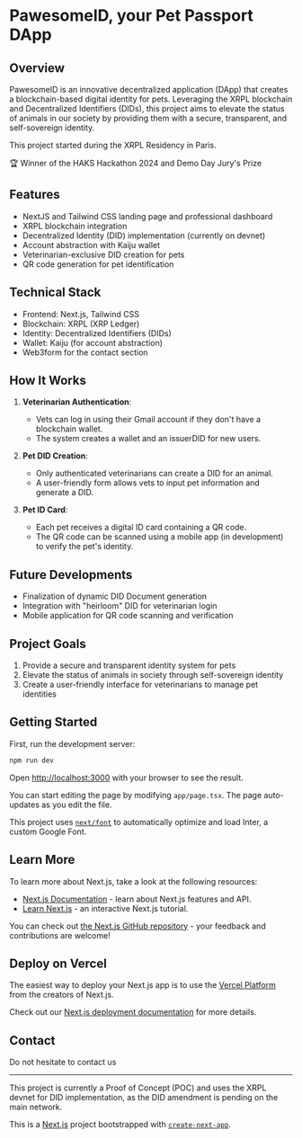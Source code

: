 # PawesomeID, your Pet Passport DApp

## Overview

PawesomeID is an innovative decentralized application (DApp) that creates a blockchain-based digital identity for pets. Leveraging the XRPL blockchain and Decentralized Identifiers (DIDs), this project aims to elevate the status of animals in our society by providing them with a secure, transparent, and self-sovereign identity.

This project started during the XRPL Residency in Paris.

🏆 Winner of the HAKS Hackathon 2024 and Demo Day Jury's Prize

## Features

- NextJS and Tailwind CSS landing page and professional dashboard
- XRPL blockchain integration
- Decentralized Identity (DID) implementation (currently on devnet)
- Account abstraction with Kaiju wallet
- Veterinarian-exclusive DID creation for pets
- QR code generation for pet identification

## Technical Stack

- Frontend: Next.js, Tailwind CSS
- Blockchain: XRPL (XRP Ledger)
- Identity: Decentralized Identifiers (DIDs)
- Wallet: Kaiju (for account abstraction)
- Web3form for the contact section

## How It Works

1. **Veterinarian Authentication**: 
   - Vets can log in using their Gmail account if they don't have a blockchain wallet.
   - The system creates a wallet and an issuerDID for new users.

2. **Pet DID Creation**:
   - Only authenticated veterinarians can create a DID for an animal.
   - A user-friendly form allows vets to input pet information and generate a DID.

3. **Pet ID Card**:
   - Each pet receives a digital ID card containing a QR code.
   - The QR code can be scanned using a mobile app (in development) to verify the pet's identity.

## Future Developments

- Finalization of dynamic DID Document generation
- Integration with "heirloom" DID for veterinarian login
- Mobile application for QR code scanning and verification

## Project Goals

1. Provide a secure and transparent identity system for pets
2. Elevate the status of animals in society through self-sovereign identity
3. Create a user-friendly interface for veterinarians to manage pet identities

## Getting Started

First, run the development server:

```bash
npm run dev
```

Open [http://localhost:3000](http://localhost:3000) with your browser to see the result.

You can start editing the page by modifying `app/page.tsx`. The page auto-updates as you edit the file.

This project uses [`next/font`](https://nextjs.org/docs/basic-features/font-optimization) to automatically optimize and load Inter, a custom Google Font.



## Learn More

To learn more about Next.js, take a look at the following resources:

- [Next.js Documentation](https://nextjs.org/docs) - learn about Next.js features and API.
- [Learn Next.js](https://nextjs.org/learn) - an interactive Next.js tutorial.

You can check out [the Next.js GitHub repository](https://github.com/vercel/next.js/) - your feedback and contributions are welcome!

## Deploy on Vercel

The easiest way to deploy your Next.js app is to use the [Vercel Platform](https://vercel.com/new?utm_medium=default-template&filter=next.js&utm_source=create-next-app&utm_campaign=create-next-app-readme) from the creators of Next.js.

Check out our [Next.js deployment documentation](https://nextjs.org/docs/deployment) for more details.


## Contact

Do not hesitate to contact us

---

This project is currently a Proof of Concept (POC) and uses the XRPL devnet for DID implementation, as the DID amendment is pending on the main network.


This is a [Next.js](https://nextjs.org/) project bootstrapped with [`create-next-app`](https://github.com/vercel/next.js/tree/canary/packages/create-next-app).

